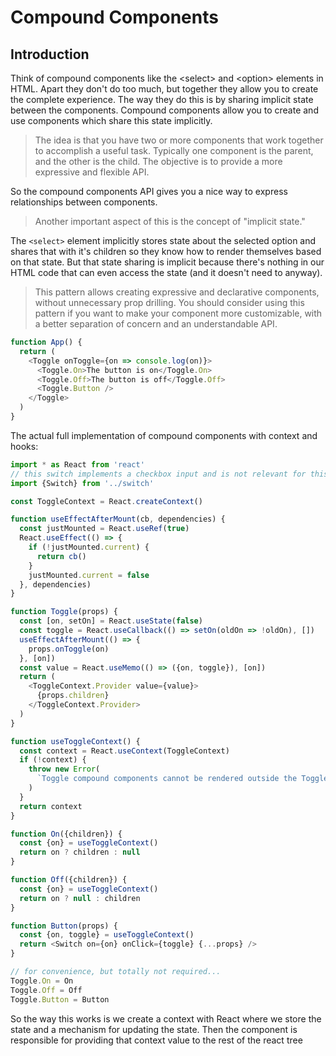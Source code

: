# Compound Components

## Introduction

Think of compound components like the \<select\> and \<option\> elements in HTML. Apart they don't do too much, but together they allow you to create the complete experience. The way they do this is by sharing implicit state between the components. Compound components allow you to create and use components which share this state implicitly.

> The idea is that you have two or more components that work together to accomplish a useful task. Typically one component is the parent, and the other is the child. The objective is to provide a more expressive and flexible API.

So the compound components API gives you a nice way to express relationships between components.

> Another important aspect of this is the concept of "implicit state."

The `<select>` element implicitly stores state about the selected option and shares that with it's children so they know how to render themselves based on that state. But that state sharing is implicit because there's nothing in our HTML code that can even access the state (and it doesn't need to anyway).

> This pattern allows creating expressive and declarative components, without unnecessary prop drilling. You should consider using this pattern if you want to make your component more customizable, with a better separation of concern and an understandable API.

```js
function App() {
  return (
    <Toggle onToggle={on => console.log(on)}>
      <Toggle.On>The button is on</Toggle.On>
      <Toggle.Off>The button is off</Toggle.Off>
      <Toggle.Button />
    </Toggle>
  )
}
```

The actual full implementation of compound components with context and hooks:

```js
import * as React from 'react'
// this switch implements a checkbox input and is not relevant for this example
import {Switch} from '../switch'

const ToggleContext = React.createContext()

function useEffectAfterMount(cb, dependencies) {
  const justMounted = React.useRef(true)
  React.useEffect(() => {
    if (!justMounted.current) {
      return cb()
    }
    justMounted.current = false
  }, dependencies)
}

function Toggle(props) {
  const [on, setOn] = React.useState(false)
  const toggle = React.useCallback(() => setOn(oldOn => !oldOn), [])
  useEffectAfterMount(() => {
    props.onToggle(on)
  }, [on])
  const value = React.useMemo(() => ({on, toggle}), [on])
  return (
    <ToggleContext.Provider value={value}>
      {props.children}
    </ToggleContext.Provider>
  )
}

function useToggleContext() {
  const context = React.useContext(ToggleContext)
  if (!context) {
    throw new Error(
      `Toggle compound components cannot be rendered outside the Toggle component`,
    )
  }
  return context
}

function On({children}) {
  const {on} = useToggleContext()
  return on ? children : null
}

function Off({children}) {
  const {on} = useToggleContext()
  return on ? null : children
}

function Button(props) {
  const {on, toggle} = useToggleContext()
  return <Switch on={on} onClick={toggle} {...props} />
}

// for convenience, but totally not required...
Toggle.On = On
Toggle.Off = Off
Toggle.Button = Button
```



So the way this works is we create a context with React where we store the state and a mechanism for updating the state. Then the <Toggle> component is responsible for providing that context value to the rest of the react tree
